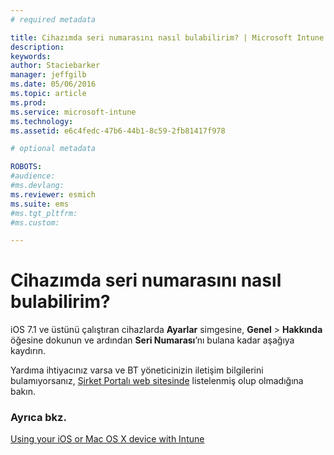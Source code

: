 ```yaml
---
# required metadata

title: Cihazımda seri numarasını nasıl bulabilirim? | Microsoft Intune
description:
keywords:
author: Staciebarker
manager: jeffgilb
ms.date: 05/06/2016
ms.topic: article
ms.prod:
ms.service: microsoft-intune
ms.technology:
ms.assetid: e6c4fedc-47b6-44b1-8c59-2fb81417f978

# optional metadata

ROBOTS:
#audience:
#ms.devlang:
ms.reviewer: esmich
ms.suite: ems
#ms.tgt_pltfrm:
#ms.custom:

---
```



# Cihazımda seri numarasını nasıl bulabilirim?

iOS 7.1 ve üstünü çalıştıran cihazlarda **Ayarlar** simgesine, **Genel** > **Hakkında** öğesine dokunun ve ardından **Seri Numarası**’nı bulana kadar aşağıya kaydırın.

Yardıma ihtiyacınız varsa ve BT yöneticinizin iletişim bilgilerini bulamıyorsanız, [Şirket Portalı web sitesinde](http://portal.manage.microsoft.com) listelenmiş olup olmadığına bakın.

### Ayrıca bkz.
[Using your iOS or Mac OS X device with Intune](using-your-ios-or-mac-os-x-device-with-intune.md)

<!--HONumber=Jun16_HO1-->


